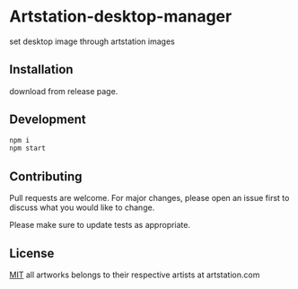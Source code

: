# Artstation-desktop-manager

set desktop image through artstation images
## Installation

download from release page.

## Development
``` bash
npm i
npm start
```

## Contributing
Pull requests are welcome. For major changes, please open an issue first to discuss what you would like to change.

Please make sure to update tests as appropriate.

## License
[MIT](https://choosealicense.com/licenses/mit/)
all artworks belongs to their respective artists at artstation.com